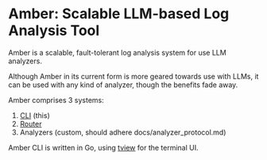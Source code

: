# Amber: Scalable LLM-based Log Analysis Tool

Amber is a scalable, fault-tolerant log analysis system for use LLM analyzers.

Although Amber in its current form is more geared towards use with LLMs, it can be used with any kind of analyzer, though the benefits fade away. 

Amber comprises 3 systems:
1. [CLI](http://www.github.com/enckrish/amber) (this)
2. [Router](http://www.github.com/enckrish/amberine-router)
3. Analyzers (custom, should adhere docs/analyzer_protocol.md)

Amber CLI is written in Go, using [tview](https://github.com/rivo/tview) for the terminal UI.